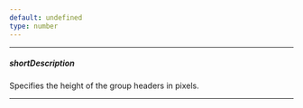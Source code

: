 ```yaml
---
default: undefined
type: number
---
```

---
##### shortDescription
Specifies the height of the group headers in pixels.

---
